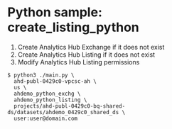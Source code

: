 # Python sample: create_listing_python

1. Create Analytics Hub Exchange if it does not exist
2. Create Analytics Hub Listing if it does not exist
3. Modify Analytics Hub Listing permissions

```
$ python3 ./main.py \
  ahd-publ-0429c0-vpcsc-ah \
  us \
  ahdemo_python_exchg \
  ahdemo_python_listing \
  projects/ahd-publ-0429c0-bq-shared-ds/datasets/ahdemo_0429c0_shared_ds \
  user:user@domain.com
```
